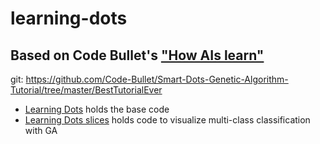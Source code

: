 # learning-dots
## Based on Code Bullet's ["How AIs learn"](https://www.youtube.com/watch?v=BOZfhUcNiqk&t=119s)
git: https://github.com/Code-Bullet/Smart-Dots-Genetic-Algorithm-Tutorial/tree/master/BestTutorialEver

- [Learning Dots](https://github.com/rrossmiller/learning-dots/tree/main/LearningDots) holds the base code
- [Learning Dots slices](https://github.com/rrossmiller/learning-dots/tree/main/LearningDots_slices) holds code to visualize multi-class classification with GA
